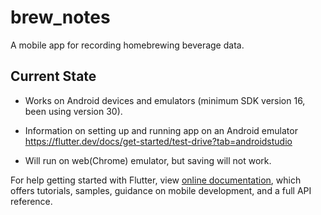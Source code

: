 # brew_notes

A mobile app for recording homebrewing beverage data.

## Current State

- Works on Android devices and emulators (minimum SDK version 16, been using version 30). 
- Information on setting up and running app on an Android emulator https://flutter.dev/docs/get-started/test-drive?tab=androidstudio

- Will run on web(Chrome) emulator, but saving will not work.


For help getting started with Flutter, view
[online documentation](https://flutter.dev/docs), which offers tutorials,
samples, guidance on mobile development, and a full API reference.
